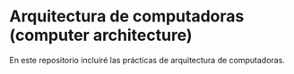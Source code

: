 # Arquitectura de computadoras (computer architecture)

En este repositorio incluiré las prácticas de arquitectura de computadoras.
